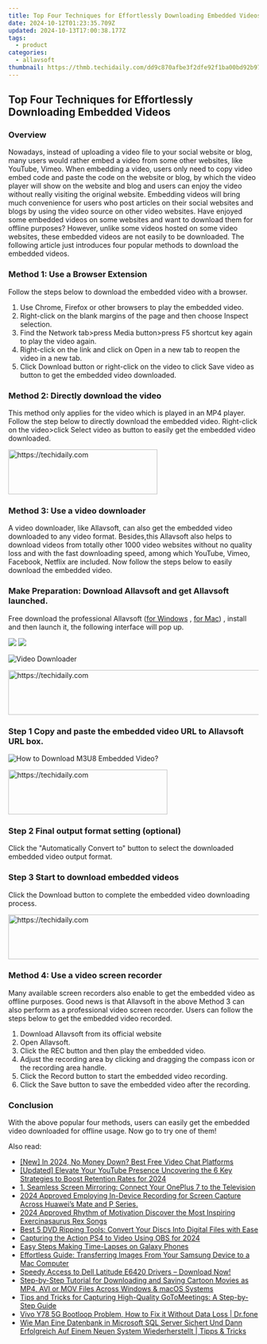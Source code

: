 ```yaml
---
title: Top Four Techniques for Effortlessly Downloading Embedded Videos
date: 2024-10-12T01:23:35.709Z
updated: 2024-10-13T17:00:38.177Z
tags:
  - product
categories:
  - allavsoft
thumbnail: https://thmb.techidaily.com/dd9c870afbe3f2dfe92f1ba00bd92b9730edbfc9f7029f1358b11e947d20dbef.jpg
---
```


## Top Four Techniques for Effortlessly Downloading Embedded Videos

### Overview

Nowadays, instead of uploading a video file to your social website or blog, many users would rather embed a video from some other websites, like YouTube, Vimeo. When embedding a video, users only need to copy video embed code and paste the code on the website or blog, by which the video player will show on the website and blog and users can enjoy the video without really visiting the original website. Embedding videos will bring much convenience for users who post articles on their social websites and blogs by using the video source on other video websites. Have enjoyed some embedded videos on some websites and want to download them for offline purposes? However, unlike some videos hosted on some video websites, these embedded videos are not easily to be downloaded. The following article just introduces four popular methods to download the embedded videos.

### Method 1: Use a Browser Extension

Follow the steps below to download the embedded video with a browser.

1. Use Chrome, Firefox or other browsers to play the embedded video.
2. Right-click on the blank margins of the page and then choose Inspect selection.
3. Find the Network tab>press Media button>press F5 shortcut key again to play the video again.
4. Right-click on the link and click on Open in a new tab to reopen the video in a new tab.
5. Click Download button or right-click on the video to click Save video as button to get the embedded video downloaded.

### Method 2: Directly download the video

This method only applies for the video which is played in an MP4 player. Follow the step below to directly download the embedded video. Right-click on the video>click Select video as button to easily get the embedded video downloaded.

<!-- affiliate ads begin -->
<a href="https://laganoo.pxf.io/c/5597632/1528693/16446" target="_top" id="1528693">
  <img src="//a.impactradius-go.com/display-ad/16446-1528693" border="0" alt="https://techidaily.com" width="300" height="90"/>
</a>
<img height="0" width="0" src="https://laganoo.pxf.io/i/5597632/1528693/16446" style="position:absolute;visibility:hidden;" border="0" />
<!-- affiliate ads end -->

### Method 3: Use a video downloader

A video downloader, like Allavsoft, can also get the embedded video downloaded to any video format. Besides,this Allavsoft also helps to download videos from totally other 1000 video websites without no quality loss and with the fast downloading speed, among which YouTube, Vimeo, Facebook, Netflix are included. Now follow the steps below to easily download the embedded video.

### Make Preparation: Download Allavsoft and get Allavsoft launched.

Free download the professional Allavsoft ([for Windows](https://tools.techidaily.com/allavsoft/products/) , [for Mac](https://tools.techidaily.com/allavsoft/products/)) , install and then launch it, the following interface will pop up.

[![](https://www.allavsoft.com/how-to/../images/how-to/free-download-win.jpg)](https://tools.techidaily.com/allavsoft/products/) [![](https://www.allavsoft.com/how-to/../images/how-to/free-download-mac.jpg)](https://tools.techidaily.com/allavsoft/products/)

![Video Downloader](https://www.allavsoft.com/how-to/../images/allavsoft/screen-shot-600.jpg)

<!-- affiliate ads begin -->
<a href="https://appsumo.8odi.net/c/5597632/2105877/7443" target="_top" id="2105877">
  <img src="//a.impactradius-go.com/display-ad/7443-2105877" border="0" alt="https://techidaily.com" width="728" height="90"/>
</a>
<img height="0" width="0" src="https://appsumo.8odi.net/i/5597632/2105877/7443" style="position:absolute;visibility:hidden;" border="0" />
<!-- affiliate ads end -->

### Step 1 Copy and paste the embedded video URL to Allavsoft URL box.

![How to Download M3U8 Embedded Video?](https://www.allavsoft.com/how-to/../images/how-to/download-rtmp-video/download-rtmp-video.jpg)

<!-- affiliate ads begin -->
<a href="https://wigfever.sjv.io/c/5597632/2014850/22899" target="_top" id="2014850">
  <img src="//a.impactradius-go.com/display-ad/22899-2014850" border="0" alt="https://techidaily.com" width="320" height="90"/>
</a>
<img height="0" width="0" src="https://wigfever.sjv.io/i/5597632/2014850/22899" style="position:absolute;visibility:hidden;" border="0" />
<!-- affiliate ads end -->

### Step 2 Final output format setting (optional)

Click the "Automatically Convert to" button to select the downloaded embedded video output format.

### Step 3 Start to download embedded videos

Click the Download button to complete the embedded video downloading process.

<!-- affiliate ads begin -->
<a href="https://ursime.pxf.io/c/5597632/2136548/16384" target="_top" id="2136548">
  <img src="//a.impactradius-go.com/display-ad/16384-2136548" border="0" alt="https://techidaily.com" width="728" height="90"/>
</a>
<img height="0" width="0" src="https://ursime.pxf.io/i/5597632/2136548/16384" style="position:absolute;visibility:hidden;" border="0" />
<!-- affiliate ads end -->

### Method 4: Use a video screen recorder

Many available screen recorders also enable to get the embedded video as offline purposes. Good news is that Allavsoft in the above Method 3 can also perform as a professional video screen recorder. Users can follow the steps below to get the embedded video recorded.

1. Download Allavsoft from its official website
2. Open Allavsoft.
3. Click the REC button and then play the embedded video.
4. Adjust the recording area by clicking and dragging the compass icon or the recording area handle.
5. Click the Record button to start the embedded video recording.
6. Click the Save button to save the embedded video after the recording.

### Conclusion

With the above popular four methods, users can easily get the embedded video downloaded for offline usage. Now go to try one of them!

<ins class="adsbygoogle"
     style="display:block"
     data-ad-format="autorelaxed"
     data-ad-client="ca-pub-7571918770474297"
     data-ad-slot="1223367746"></ins>

<ins class="adsbygoogle"
     style="display:block"
     data-ad-client="ca-pub-7571918770474297"
     data-ad-slot="8358498916"
     data-ad-format="auto"
     data-full-width-responsive="true"></ins>

<span class="atpl-alsoreadstyle">Also read:</span>
<div><ul>
<li><a href="https://screen-activity-recording.techidaily.com/new-in-2024-no-money-down-best-free-video-chat-platforms/"><u>[New] In 2024, No Money Down? Best Free Video Chat Platforms</u></a></li>
<li><a href="https://facebook-record-videos.techidaily.com/updated-elevate-your-youtube-presence-uncovering-the-6-key-strategies-to-boost-retention-rates-for-2024/"><u>[Updated] Elevate Your YouTube Presence Uncovering the 6 Key Strategies to Boost Retention Rates for 2024</u></a></li>
<li><a href="https://discover-bytes.techidaily.com/1-seamless-screen-mirroring-connect-your-oneplus-7-to-the-television/"><u>1. Seamless Screen Mirroring: Connect Your OnePlus 7 to the Television</u></a></li>
<li><a href="https://screen-sharing-recording.techidaily.com/1715860559002-2024-approved-employing-in-device-recording-for-screen-capture-across-huaweis-mate-and-p-series/"><u>2024 Approved Employing In-Device Recording for Screen Capture Across Huawei’s Mate and P Series.</u></a></li>
<li><a href="https://extra-guidance.techidaily.com/2024-approved-rhythm-of-motivation-discover-the-most-inspiring-exercinasaurus-rex-songs/"><u>2024 Approved Rhythm of Motivation Discover the Most Inspiring Exercinasaurus Rex Songs</u></a></li>
<li><a href="https://discover-bytes.techidaily.com/best-5-dvd-ripping-tools-convert-your-discs-into-digital-files-with-ease/"><u>Best 5 DVD Ripping Tools: Convert Your Discs Into Digital Files with Ease</u></a></li>
<li><a href="https://screen-activity-recording.techidaily.com/capturing-the-action-ps4-to-video-using-obs-for-2024/"><u>Capturing the Action PS4 to Video Using OBS for 2024</u></a></li>
<li><a href="https://extra-information.techidaily.com/easy-steps-making-time-lapses-on-galaxy-phones/"><u>Easy Steps Making Time-Lapses on Galaxy Phones</u></a></li>
<li><a href="https://discover-bytes.techidaily.com/effortless-guide-transferring-images-from-your-samsung-device-to-a-mac-computer/"><u>Effortless Guide: Transferring Images From Your Samsung Device to a Mac Computer</u></a></li>
<li><a href="https://win-dash.techidaily.com/speedy-access-to-dell-latitude-e6420-drivers-download-now/"><u>Speedy Access to Dell Latitude E6420 Drivers – Download Now!</u></a></li>
<li><a href="https://discover-bytes.techidaily.com/step-by-step-tutorial-for-downloading-and-saving-cartoon-movies-as-mp4-avi-or-mov-files-across-windows-and-macos-systems/"><u>Step-by-Step Tutorial for Downloading and Saving Cartoon Movies as MP4, AVI or MOV Files Across Windows & macOS Systems</u></a></li>
<li><a href="https://discover-bytes.techidaily.com/tips-and-tricks-for-capturing-high-quality-gotomeetings-a-step-by-step-guide/"><u>Tips and Tricks for Capturing High-Quality GoToMeetings: A Step-by-Step Guide</u></a></li>
<li><a href="https://howto.techidaily.com/vivo-y78-5g-bootloop-problem-how-to-fix-it-without-data-loss-drfone-by-drfone-fix-android-problems-fix-android-problems/"><u>Vivo Y78 5G Bootloop Problem, How to Fix it Without Data Loss | Dr.fone</u></a></li>
<li><a href="https://win-hacks.techidaily.com/wie-man-eine-datenbank-in-microsoft-sql-server-sichert-und-dann-erfolgreich-auf-einem-neuen-system-wiederherstellt-tipps-and-tricks/"><u>Wie Man Eine Datenbank in Microsoft SQL Server Sichert Und Dann Erfolgreich Auf Einem Neuen System Wiederherstellt | Tipps & Tricks</u></a></li>
</ul></div>

